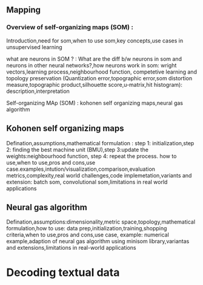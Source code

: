 ## Mapping

### Overview of self-organizing maps (SOM) :
Introduction,need for som,when to use som,key concepts,use cases in unsupervised learning

what are neurons in SOM ? : What are the diff b/w neurons in som and neurons in other neural networks?,how neurons work in som: wright vectors,learning process,neighbourhood function,
competetive learning and topology preservation
(Quantization error,topographic error,som distortion measure,topographic product,silhouette score,u-matrix,hit histogram): description,interpretation

Self-organizing MAp (SOM) : kohonen self organizing maps,neural gas algorithm


## Kohonen self organizing maps
Defination,assumptions,mathematical formulation : step 1: initialization,step 2: finding the best machine unit (BMU),step 3:update the weights:neighbourhood function, step 4: repeat the process.
how to use,when to use,pros and cons,use case.examples,intution/visualization,comparison,evaluation metrics,complexity,real world challenges,code implemetation,variants and extension: batch som,
convolutional som,limitations in real world applications

## Neural gas algorithm
Defination,assumptions:dimensionality,metric space,topology,mathematical formulation,how to use: data prep,initialization,training,shopping criteria,when to use,pros and cons,use case,
example: numerical example,adaption of neural gas algorithm using minisom library,variantas and extensions,limitations in real-world applications


# Decoding textual data
